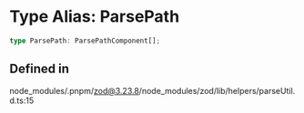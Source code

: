 # Type Alias: ParsePath

```ts
type ParsePath: ParsePathComponent[];
```

## Defined in

node\_modules/.pnpm/zod@3.23.8/node\_modules/zod/lib/helpers/parseUtil.d.ts:15
